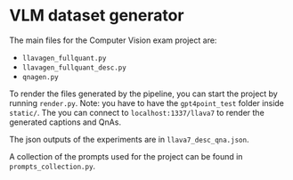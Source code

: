 # VLM dataset generator

The main files for the Computer Vision exam project are:
- `llavagen_fullquant.py`
- `llavagen_fullquant_desc.py`
- `qnagen.py`

To render the files generated by the pipeline, you can start the project by running `render.py`. Note: you have to have the `gpt4point_test` folder inside `static/`.
The you can connect to `localhost:1337/llava7` to render the generated captions and QnAs.

The json outputs of the experiments are in `llava7_desc_qna.json`.

A collection of the prompts used for the project can be found in `prompts_collection.py`.

